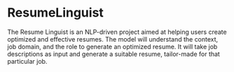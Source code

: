 # ResumeLinguist
The Resume Linguist is an NLP-driven project aimed at helping users create optimized and effective resumes. The model will understand the context, job domain, and the role to generate an optimized resume. It will take job descriptions as input and generate a suitable resume, tailor-made for that particular job.
